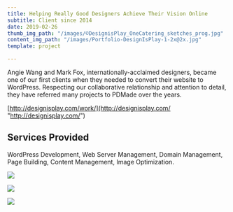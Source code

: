 ```yaml
---
title: Helping Really Good Designers Achieve Their Vision Online
subtitle: Client since 2014
date: 2019-02-26
thumb_img_path: "/images/©DesignisPlay_OneCatering_sketches_prog.jpg"
content_img_path: "/images/Portfolio-DesignIsPlay-1-2x@2x.jpg"
template: project

---
```

Angie Wang and Mark Fox, internationally-acclaimed designers, became one of our first clients when they needed to convert their website to WordPress. Respecting our collaborative relationship and attention to detail, they have referred many projects to PDMade over the years.

[http://designisplay.com/work/](http://designisplay.com/ "http://designisplay.com/")

## Services Provided

WordPress Development, Web Server Management, Domain Management, Page Building, Content Management, Image Optimization.

![](/images/Portfolio-DesignIsPlay-2-2x.jpg)

![](/images/Portfolio-DesignIsPlay-4-2x.jpg)

![](/images/Portfolio-DesignIsPlay-3-2x.jpg)
